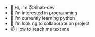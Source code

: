 - 👋 Hi, I’m @Sihab-dev
- 👀 I’m interested in programming
- 🌱 I’m currently learning python
- 💞️ I’m looking to collaborate on project
- 📫 How to reach me text me

<!---
Sihab-dev/Sihab-dev is a ✨ special ✨ repository because its `README.md` (this file) appears on your GitHub profile.
You can click the Preview link to take a look at your changes.
--->
